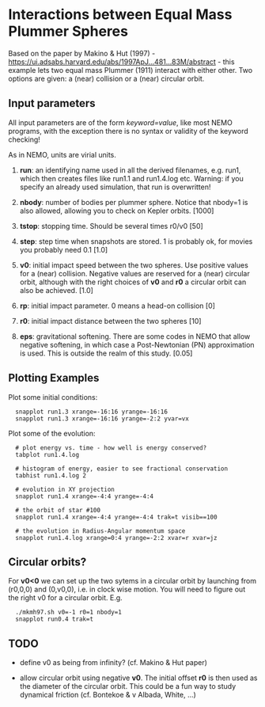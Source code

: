 #    Interactions between Equal Mass Plummer Spheres

Based on the paper by Makino & Hut (1997) - https://ui.adsabs.harvard.edu/abs/1997ApJ...481...83M/abstract - this
example lets two equal mass Plummer (1911) interact with either other. Two options
are given: a (near) collision or a (near) circular orbit.

## Input parameters

All input parameters are of the form *keyword=value*, like most NEMO programs, with
the exception there is no syntax or validity of the keyword checking!

As in NEMO, units are virial units.

1. **run**:  an identifying name used in all the derived filenames, e.g. run1, which then
creates files like run1.1 and run1.4.log etc.  Warning: if you specify an already
used simulation, that run is overwritten!

2. **nbody**: number of bodies per plummer sphere. Notice that nbody=1 is also allowed,
allowing you to check on Kepler orbits. [1000]

3. **tstop**: stopping time. Should be several times r0/v0   [50]

4. **step**: step time when snapshots are stored. 1 is probably ok, for movies you probably need 0.1 [1.0]

5. **v0**: initial impact speed between the two spheres.
Use positive values for a (near) collision. Negative values are reserved for a (near) circular orbit, although
with the right choices of **v0** and **r0** a circular orbit can also be achieved.  [1.0]

6. **rp**: initial impact parameter. 0 means a head-on collision [0]

7. **r0**: initial impact distance between the two spheres [10]

8. **eps**: gravitational softening. There are some codes in NEMO that allow negative softening,
   in which case a Post-Newtonian (PN) approximation is used. This is outside the realm of this study. [0.05]

## Plotting Examples

Plot some initial conditions:

      snapplot run1.3 xrange=-16:16 yrange=-16:16
      snapplot run1.3 xrange=-16:16 yrange=-2:2 yvar=vx

Plot some of the evolution:

      # plot energy vs. time - how well is energy conserved?
      tabplot run1.4.log

      # histogram of energy, easier to see fractional conservation
      tabhist run1.4.log 2

      # evolution in XY projection
      snapplot run1.4 xrange=-4:4 yrange=-4:4

      # the orbit of star #100
      snapplot run1.4 xrange=-4:4 yrange=-4:4 trak=t visib==100

      # the evolution in Radius-Angular momentum space
      snapplot run1.4.log xrange=0:4 yrange=-2:2 xvar=r xvar=jz
      
## Circular orbits?

For **v0<0** we can set up the two sytems in a circular orbit by launching from
(r0,0,0) and (0,v0,0), i.e. in clock wise motion. You will need to figure out the
right v0 for a circular orbit. E.g.

      ./mkmh97.sh v0=-1 r0=1 nbody=1
      snapplot run0.4 trak=t

## TODO

* define v0 as being from infinity? (cf. Makino & Hut paper)

* allow circular orbit using negative **v0**.   The initial offset **r0** is then used
as the diameter of the circular orbit. This could be a fun way to study dynamical
friction (cf. Bontekoe & v Albada, White, ...)
